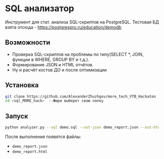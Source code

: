 # SQL анализатор

Инструмент для стат. анализа SQL-скриптов на PostgreSQL.
Тестовая БД взята отсюда - https://postgrespro.ru/education/demodb

## Возможности
- Проверка SQL-скриптов на проблемы по типу(SELECT *, JOIN, функции в WHERE, GROUP BY и т.д.).
- Формирование JSON и HTML отчётов.
- Ну и расчёт костов ДО и после оптимизации

## Установка
```bash
git clone https://github.com/AlexanderZhuzhgov/more_tech_VTB_Hackaton
cd <sql_MORE_hack>  --Жюри выберет свою папку
```

## Запуск
```bash
python analyzer.py --sql demo.sql --out-json demo_report.json --out-html demo_report.html
```

После выполнения появятся файлы:
- `demo_report.json`
- `demo_report.html`
